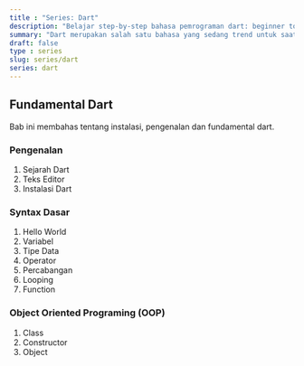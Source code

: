 ```yaml
---
title : "Series: Dart" 
description: "Belajar step-by-step bahasa pemrograman dart: beginner to advance"
summary: "Dart merupakan salah satu bahasa yang sedang trend untuk saat ini. Dart dapat digunakan untuk membangun Web dan Mobile Android & iOS"
draft: false
type : series
slug: series/dart
series: dart
---
```


## Fundamental Dart

Bab ini membahas tentang instalasi, pengenalan dan fundamental dart.

### Pengenalan

1. Sejarah Dart
1. Teks Editor
1. Instalasi Dart

### Syntax Dasar

1. Hello World
1. Variabel
1. Tipe Data
1. Operator
1. Percabangan
1. Looping
1. Function

### Object Oriented Programing (OOP)

1. Class
1. Constructor
1. Object
